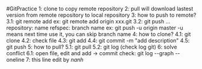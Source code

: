 #GitPractice
1: clone to copy remote repository
2: pull will download lastest version from remote repository to local repository
3: how to push to remote?
	3.1: git remote add <name> <url>
	ex: git remote add origin xxx.git
	3.2: git push <repository> <refspec> ...
	repository: name
	refspec: branch name
	ex: git push -u origin master
	-u means next time use it, you can skip branch name
4: how to clone?
	4.1: git clone <repo> <directory>
	4.2: check file
	4.3: git add <file name>
	4.4: git commit -m "add description"
	4.5: git push
5: how to pull?
	5.1: git pull <repo> <refspec>
	5.2: git log (check log git)
6: solve conflict
	6.1: open file, edit and add -> commit
	check: git log --graph --oneline
7: this line edit by *nanh*
